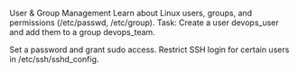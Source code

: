 User & Group Management
Learn about Linux users, groups, and permissions (/etc/passwd, /etc/group).
Task:
Create a user devops_user and add them to a group devops_team.

Set a password and grant sudo access.
Restrict SSH login for certain users in /etc/ssh/sshd_config.
